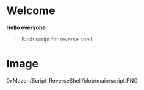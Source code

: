 # Welcome
**Hello everyone**
> Bash script for reverse shell 

# Image
0xMazen/Script_ReverseShell/blob/main/script.PNG


